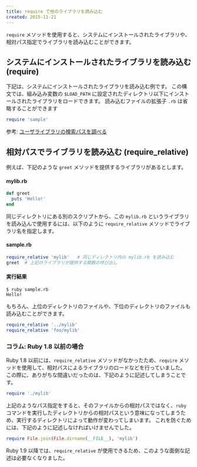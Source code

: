 ```yaml
---
title: require で他のライブラリを読み込む
created: 2015-11-21
---
```


`require` メソッドを使用すると、システムにインストールされたライブラリや、相対パス指定でライブラリを読み込むことができます。

システムにインストールされたライブラリを読み込む (require)
----
下記は、システムにインストールされたライブラリを読み込む例です。
この構文では、組み込み変数の `$LOAD_PATH` に設定されたディレクトリ以下にインストールされたライブラリをロードできます。
読み込むファイルの拡張子 `.rb` は省略することができます

```ruby
require 'sample'
```

参考: [ユーザライブラリの検索パスを調べる](load-path.html)


相対パスでライブラリを読み込む (require_relative)
----
例えば、下記のような `greet` メソッドを提供するライブラリがあるとします。

#### mylib.rb
```ruby
def greet
  puts 'Hello!'
end
```

同じディレクトリにある別のスクリプトから、この `mylib.rb` というライブラリを読み込んで使用するには、以下のように `require_relative` メソッドでライブラリ名を指定します。


#### sample.rb
```ruby
require_relative 'mylib'   # 同じディレクトリ内の mylib.rb を読み込む
greet  # 上記のライブラリが提供する関数の呼び出し
```

#### 実行結果
```
$ ruby sample.rb
Hello!
```

もちろん、上位のディレクトリのファイルや、下位のディレクトリのファイルも読み込むことができます。

```ruby
require_relative '../mylib'
require_relative 'foo/mylib'
```

### コラム: Ruby 1.8 以前の場合

Ruby 1.8 以前には、`require_relative` メソッドがなかったため、`require` メソッドを使用して、相対パスによるライブラリのロードなどを行っていました。
この際に、ありがちな間違いだったのは、下記のように記述してしまうことです。

```ruby
require './mylib'
```

上記のようなパス指定をすると、そのファイルからの相対パスではなく、`ruby` コマンドを実行したディレクトリからの相対パスという意味になってしまうため、実行するディレクトリによって動作が変わってしまいます。
これを防ぐためには、下記のように記述しなければいけませんでした。

```ruby
require File.join(File.dirname(__FILE__), 'mylib')
```

Ruby 1.9 以降では、`require_relative` が使用できるため、このような面倒な記述は必要なくなりました。

